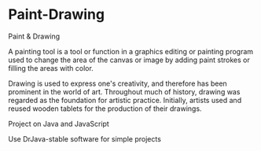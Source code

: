 # Paint-Drawing
Paint &amp; Drawing

A painting tool is a tool or function in a graphics editing or painting program used to change the area of the canvas or image by adding paint strokes or filling the areas with color.

Drawing is used to express one's creativity, and therefore has been prominent in the world of art. Throughout much of history, drawing was regarded as the foundation for artistic practice. Initially, artists used and reused wooden tablets for the production of their drawings.

Project on Java and JavaScript

Use DrJava-stable software for simple projects
